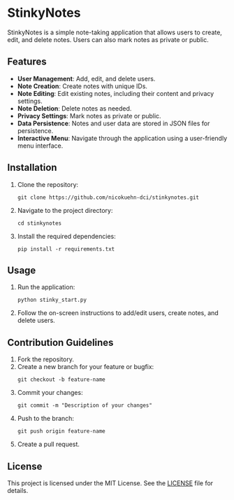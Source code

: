 # StinkyNotes

StinkyNotes is a simple note-taking application that allows users to create, edit, and delete notes. Users can also mark notes as private or public.

## Features

- **User Management**: Add, edit, and delete users.
- **Note Creation**: Create notes with unique IDs.
- **Note Editing**: Edit existing notes, including their content and privacy settings.
- **Note Deletion**: Delete notes as needed.
- **Privacy Settings**: Mark notes as private or public.
- **Data Persistence**: Notes and user data are stored in JSON files for persistence.
- **Interactive Menu**: Navigate through the application using a user-friendly menu interface.

## Installation

1. Clone the repository:
   ```
   git clone https://github.com/nicokuehn-dci/stinkynotes.git
   ```
2. Navigate to the project directory:
   ```
   cd stinkynotes
   ```
3. Install the required dependencies:
   ```
   pip install -r requirements.txt
   ```

## Usage

1. Run the application:
   ```
   python stinky_start.py
   ```
2. Follow the on-screen instructions to add/edit users, create notes, and delete users.

## Contribution Guidelines

1. Fork the repository.
2. Create a new branch for your feature or bugfix:
   ```
   git checkout -b feature-name
   ```
3. Commit your changes:
   ```
   git commit -m "Description of your changes"
   ```
4. Push to the branch:
   ```
   git push origin feature-name
   ```
5. Create a pull request.

## License

This project is licensed under the MIT License. See the [LICENSE](LICENSE) file for details.
